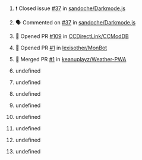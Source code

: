 1. ❗️ Closed issue [#37](https://github.com//sandoche/Darkmode.js/issues/37) in [sandoche/Darkmode.js](https://github.com//sandoche/Darkmode.js)

2. 🗣 Commented on [#37](https://github.com//sandoche/Darkmode.js/issues/37) in [sandoche/Darkmode.js](https://github.com//sandoche/Darkmode.js)
3. 💪 Opened PR [#109](https://github.com//CCDirectLink/CCModDB/pull/109) in [CCDirectLink/CCModDB](https://github.com//CCDirectLink/CCModDB)

4. 💪 Opened PR [#1](https://github.com//lexisother/MonBot/pull/1) in [lexisother/MonBot](https://github.com//lexisother/MonBot)

5. 🎉 Merged PR [#1](https://github.com//keanuplayz/Weather-PWA/pull/1) in [keanuplayz/Weather-PWA](https://github.com//keanuplayz/Weather-PWA)
6. undefined
7. undefined
8. undefined
9. undefined
10. undefined
11. undefined
12. undefined
13. undefined
